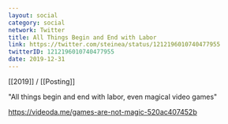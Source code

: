 ```yaml
---
layout: social
category: social
network: Twitter
title: All Things Begin and End with Labor
link: https://twitter.com/steinea/status/1212196010740477955
twitterID: 1212196010740477955
date: 2019-12-31
---
```


[[2019]] / [[Posting]]

"All things begin and end with labor, even magical video games"

<https://videoda.me/games-are-not-magic-520ac407452b>
